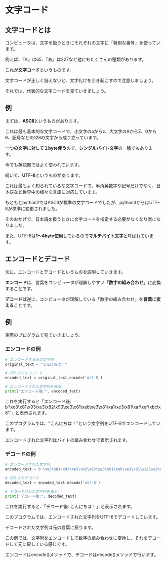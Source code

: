 # 文字コード

## 文字コードとは
コンピュータは、文字を扱うときにそれぞれの文字に「特別な番号」を使っています。

例えば、『A』は65、『あ』は227など他にもたくさんの種類があります。

これが**文字コード**というものです。

文字コードが正しく扱えないと、文字化けを引き起こすので注意しましょう。

それでは、代表的な文字コードを見ていきましょう。

## 例 
まずは、**ASCII**というものがあります。

これは最も基本的な文字コードで、小文字のaからz、大文字のAからZ、0から9、記号などの128の文字から成り立っています。

**一つの文字に対して１byte使う**ので、**シングルバイト文字**の一種でもあります。

今でも英語圏ではよく使われています。

続いて、**UTF-8**というものがあります。

これは最もよく知られているな文字コードで、半角英数字や記号だけでなく、日本語など世界中の様々な言語に対応しています。

もともとpython2ではASCIIが標準の文字コードでしたが、python3からはUTF-8が標準に変更されました。

そのおかげで、日本語を扱うときに文字コードを指定する必要がなくなり楽になりました。

また、UTF-8は**1～4byte使用**しているので**マルチバイト文字**と呼ばれています。

## エンコードとデコード
次に、エンコードとデコードというものを説明していきます。

**エンコード**は、言葉をコンピュータが理解しやすい「**数字の組み合わせ**」に変換することです。

**デコード**は逆に、コンピュータが理解している「数字の組み合わせ」を**言葉に変える**ことです。


## 例
実際のプログラムで見ていきましょう。

### エンコードの例
```python
# エンコードする元の文字列
original_text = "こんにちは！"

# UTF-8でエンコード
encoded_text = original_text.encode('utf-8')

# エンコードされた文字列を表示
print("エンコード後:", encoded_text)
```
これを実行すると「エンコード後: b'\xe3\x81\x93\xe3\x82\x93\xe3\x81\xab\xe3\x81\xa1\xe3\x81\xaf\xef\xbc\x81'」と表示されます。

このプログラムでは、"こんにちは！"という文字列をUTF-8でエンコードしています。

エンコードされた文字列はバイトの組み合わせで表示されます。

### デコードの例
```python
# エンコードされた文字列
encoded_text = b'\xe3\x81\x93\xe3\x82\x93\xe3\x81\xab\xe3\x81\xa1\xe3\x81\xaf\xef\xbc\x81'

# UTF-8でデコード
decoded_text = encoded_text.decode('utf-8')

# デコードされた文字列を表示
print("デコード後:", decoded_text)
```
これを実行すると、「デコード後: こんにちは！」と表示されます。

このプログラムでは、エンコードされた文字列をUTF-8でデコードしています。

デコードされた文字列は元の言葉に戻ります。

この例では、文字列をエンコードして数字の組み合わせに変換し、それをデコードして元に戻している感じです。

エンコードはencode()メソッドで、デコードはdecode()メソッドで行います。
